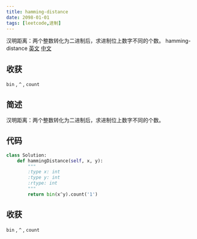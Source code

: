 ```yaml
---
title: hamming-distance
date: 2098-01-01
tags: [leetcode,进制]
---
```

汉明距离：两个整数转化为二进制后，求进制位上数字不同的个数。
hamming-distance [英文](https://leetcode.com/problems/hamming-distance/) [中文](https://leetcode-cn.com/problems/hamming-distance/)
## 收获
`bin` , `^` , `count`
<!-- more -->
## 简述
汉明距离：两个整数转化为二进制后，求进制位上数字不同的个数。
## 代码
```py
class Solution:
    def hammingDistance(self, x, y):
        """
        :type x: int
        :type y: int
        :rtype: int
        """
        return bin(x^y).count('1')

```
## 收获
`bin` , `^` , `count`